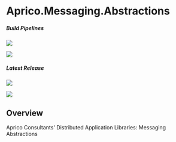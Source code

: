 # Aprico.Messaging.Abstractions

##### Build Pipelines

[![][pipeline.mr.badge]][pipeline.mr]

[![][pipeline.ci.badge]][pipeline.ci]

##### Latest Release

[![][nuget.badge]][nuget]

[![][release.badge]][release]

## Overview

Aprico Consultants' Distributed Application Libraries: Messaging Abstractions

<!-- github + badges -->

[github.badge]: https://img.shields.io/static/v1?label=Repository&message=Aprico.Messaging.Abstractions&logo=github
[github]: https://github.com/aprico-consult/Aprico.Messaging.Abstractions "Aprico.Messaging.Abstractions GitHub Repository"
[release.badge]: https://img.shields.io/github/v/release/aprico-consult/Aprico.Messaging.Abstractions?label=Release&logo=github
[release]: https://github.com/aprico-consult/Aprico.Messaging.Abstractions/releases/latest "Aprico.Messaging.Abstractions GitHub Release"

<!-- nuget + badges -->

[nuget.badge]: https://img.shields.io/nuget/v/Aprico.Messaging.Abstractions.svg?label=Aprico.Messaging.Abstractions&style=flat&logo=nuget
[nuget]: https://www.nuget.org/packages/Aprico.Messaging.Abstractions "Aprico.Messaging.Abstractions NuGet Package"

<!-- pipeline + badges -->

[pipeline.ci.badge]: https://dev.azure.com/aprico-consult/Aprico/_apis/build/status/Aprico.Messaging.Abstractions%20Continuous%20Integration?branchName=main&label=Continuous%20Integration%20Build
[pipeline.ci]: https://dev.azure.com/aprico-consult/Aprico/_build/latest?definitionId=666&branchName=main "Aprico.Messaging.Abstractions Continuous Integration Build Pipeline"
[pipeline.mr.badge]: https://dev.azure.com/aprico-consult/Aprico/_apis/build/status/Aprico.Messaging.Abstractions%20Manual%20Release?branchName=main&label=Manual%20Release%20Build
[pipeline.mr]: https://dev.azure.com/aprico-consult/Aprico/_build/latest?definitionId=666&branchName=main "Aprico.Messaging.Abstractions Manual Release Build Pipeline"

<!-- links -->

<!--
cSpell:ignore aprico
-->
